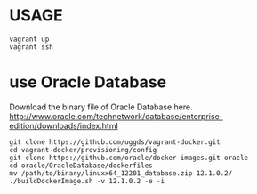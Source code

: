 # USAGE

```
vagrant up
vagrant ssh
```

# use Oracle Database

Download the binary file of Oracle Database here.  
http://www.oracle.com/technetwork/database/enterprise-edition/downloads/index.html

```
git clone https://github.com/uggds/vagrant-docker.git
cd vagrant-docker/provisioning/config
git clone https://github.com/oracle/docker-images.git oracle
cd oracle/OracleDatabase/dockerfiles
mv /path/to/binary/linuxx64_12201_database.zip 12.1.0.2/
./buildDockerImage.sh -v 12.1.0.2 -e -i
```
